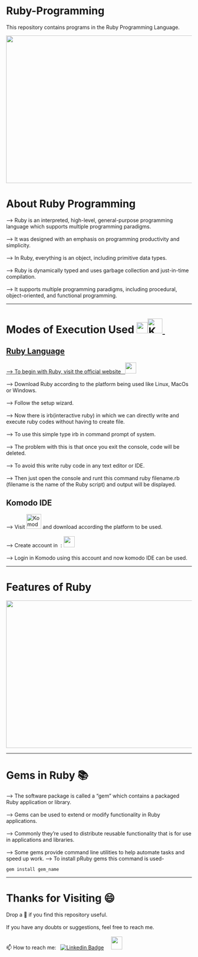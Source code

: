 # Ruby-Programming
This repository contains programs in the Ruby Programming Language.

<img src="https://github.com/madhurimarawat/Ruby-Programming/assets/105432776/c9e629e6-6074-47a9-963a-f3d463682a55" height=400px width=600px>

# About Ruby Programming
--> Ruby is an interpreted, high-level, general-purpose programming language which supports multiple programming paradigms.<br><br>
--> It was designed with an emphasis on programming productivity and simplicity.<br><br>
--> In Ruby, everything is an object, including primitive data types. <br><br>
--> Ruby is dynamically typed and uses garbage collection and just-in-time compilation.<br><br>
--> It supports multiple programming paradigms, including procedural, object-oriented, and functional programming.<br>

---
# Modes of Execution Used <a href="https://www.ruby-lang.org/en/"><img src="https://upload.wikimedia.org/wikipedia/commons/thumb/7/73/Ruby_logo.svg/396px-Ruby_logo.svg.png" height=30px width=30px><img src="https://th.bing.com/th/id/R.867a8cd55ef989b2f5bac14fdf629e4b?rik=znGQGWA%2faYKlog&riu=http%3a%2f%2ficons.iconarchive.com%2ficons%2fpapirus-team%2fpapirus-apps%2f512%2fkomodo-icon.png&ehk=aWPRlGNwswtsl5aMHlkF%2f78DK4boKtzEDmPjSSEMshU%3d&risl=&pid=ImgRaw&r=0" title="Komodo IDE" alt="Komodo IDE" width="40" height="40"/>&nbsp;
<h2>Ruby Language</h2>
--> To begin with Ruby, visit the official website &nbsp; <a href="https://www.ruby-lang.org/en/"><img src="https://upload.wikimedia.org/wikipedia/commons/thumb/7/73/Ruby_logo.svg/396px-Ruby_logo.svg.png" height=30px width=30px></a><br><br>
--> Download Ruby according to the platform being used like Linux, MacOs or Windows.<br><br>
--> Follow the setup wizard.<br><br>
--> Now there is irb(interactive ruby) in which we can directly write and execute ruby codes without having to create file.<br><br>
--> To use this simple type irb in command prompt of system.<br><br>
--> The problem with this is that once you exit the console, code will be deleted.<br><br>
--> To avoid this write ruby code in any text editor or IDE.<br><br>
--> Then just open the console and runt this command ruby filename.rb (filename is the name of the Ruby script) and output will be displayed.
<h2>Komodo IDE</h2>
--> Visit <a href="https://github.com/ActiveState/OpenKomodoIDE/releases"><img src="https://th.bing.com/th/id/R.867a8cd55ef989b2f5bac14fdf629e4b?rik=znGQGWA%2faYKlog&riu=http%3a%2f%2ficons.iconarchive.com%2ficons%2fpapirus-team%2fpapirus-apps%2f512%2fkomodo-icon.png&ehk=aWPRlGNwswtsl5aMHlkF%2f78DK4boKtzEDmPjSSEMshU%3d&risl=&pid=ImgRaw&r=0" title="Komodo IDE" alt="Komodo IDE" width="40" height="40"/></a> and download according the platform to be used.<br><br>
--> Create account in &nbsp: <a href="https://www.activestate.com/"><img src="https://cdn.sanity.io/images/pz7nxv9z/production/6a696aa8dd5e607eaa1f325c56a61c7c39a18b34-2000x361.png?h=80" height=30px width=30px></a><br> <br>
--> Login in Komodo using this account and now komodo IDE can be used. <br>

---
# Features of Ruby
<img src="https://static.javatpoint.com/ruby/images/features-of-ruby.png" height=400px width=600px>

---
# Gems in Ruby 📚
--> The software package is called a “gem” which contains a packaged Ruby application or library.<br><br>
--> Gems can be used to extend or modify functionality in Ruby applications.<br><br>
--> Commonly they’re used to distribute reusable functionality that is for use in applications and libraries.<br><br>
--> Some gems provide command line utilities to help automate tasks and speed up work.
--> To install pRuby gems this command is used-
```
gem install gem_name 
```

---

# Thanks for Visiting 😄

Drop a 🌟 if you find this repository useful.<br><br>
If you have any doubts or suggestions, feel free to reach me.<br><br>
📫 How to reach me:  &nbsp; [![Linkedin Badge](https://img.shields.io/badge/-madhurima-blue?style=flat&logo=Linkedin&logoColor=white)](https://www.linkedin.com/in/madhurima-rawat/) &nbsp; &nbsp;
<a href ="mailto:rawatmadhurima@gmail.com"><img src="https://www.freepnglogos.com/uploads/arrow-with-e-mail-logo-png-7.png" height=35 width=30 > </a>
